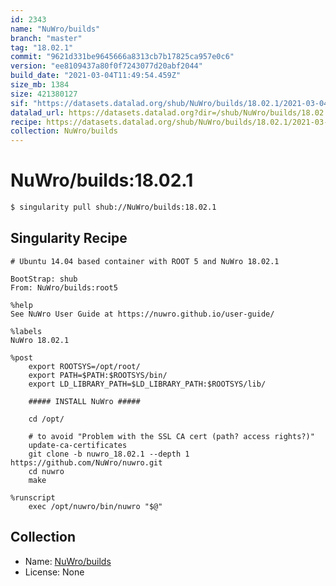 ```yaml
---
id: 2343
name: "NuWro/builds"
branch: "master"
tag: "18.02.1"
commit: "9621d331be9645666a8313cb7b17825ca957e0c6"
version: "ee8109437a80f0f7243077d20abf2044"
build_date: "2021-03-04T11:49:54.459Z"
size_mb: 1384
size: 421380127
sif: "https://datasets.datalad.org/shub/NuWro/builds/18.02.1/2021-03-04-9621d331-ee810943/ee8109437a80f0f7243077d20abf2044.simg"
datalad_url: https://datasets.datalad.org?dir=/shub/NuWro/builds/18.02.1/2021-03-04-9621d331-ee810943/
recipe: https://datasets.datalad.org/shub/NuWro/builds/18.02.1/2021-03-04-9621d331-ee810943/Singularity
collection: NuWro/builds
---
```


# NuWro/builds:18.02.1

```bash
$ singularity pull shub://NuWro/builds:18.02.1
```

## Singularity Recipe

```singularity
# Ubuntu 14.04 based container with ROOT 5 and NuWro 18.02.1

BootStrap: shub
From: NuWro/builds:root5

%help
See NuWro User Guide at https://nuwro.github.io/user-guide/

%labels
NuWro 18.02.1

%post
    export ROOTSYS=/opt/root/
    export PATH=$PATH:$ROOTSYS/bin/
    export LD_LIBRARY_PATH=$LD_LIBRARY_PATH:$ROOTSYS/lib/

    ##### INSTALL NuWro #####

    cd /opt/

    # to avoid "Problem with the SSL CA cert (path? access rights?)" 
    update-ca-certificates
    git clone -b nuwro_18.02.1 --depth 1 https://github.com/NuWro/nuwro.git
    cd nuwro
    make

%runscript
    exec /opt/nuwro/bin/nuwro "$@"
```

## Collection

 - Name: [NuWro/builds](https://github.com/NuWro/builds)
 - License: None

